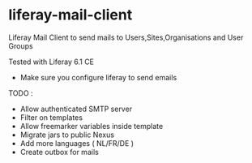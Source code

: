 liferay-mail-client
===================

Liferay Mail Client to send mails to Users,Sites,Organisations and User Groups

Tested with Liferay 6.1 CE

- Make sure you configure liferay to send emails

TODO : 

- Allow authenticated SMTP server
- Filter on templates
- Allow freemarker variables inside template
- Migrate jars to public Nexus
- Add more languages ( NL/FR/DE )
- Create outbox for mails